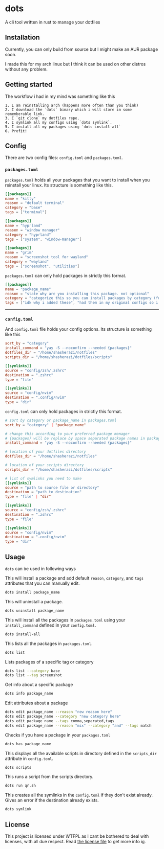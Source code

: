 # dots

A cli tool written in rust to manage your dotfiles

## Installation

Currently, you can only build from source but I might make an AUR package soon.

I made this for my arch linux but I think it can be used on other distros without any problem.

## Getting started

The workflow i had in my mind was something like this

```
1. I am reinstalling arch (happens more often than you think)
2. I download the `dots` binary which i will store in some rememberable link.
3. I `git clone` my dotfiles repo.
4. I symlink all my configs using `dots symlink`.
5. I install all my packages using `dots install-all`
6. Profit!
```

## Config

There are two config files: `config.toml` and `packages.toml`.

### `packages.toml`

`packages.toml` holds all your packages that you want to install when you reinstall your linux. Its structure is something like this.

```toml
[[packages]]
name = "kitty"
reason = "default terminal"
category = "base"
tags = ["terminal"]

[[packages]]
name = "hyprland"
reason = "window manager"
category = "hyprland"
tags = ["system", "window-manager"]

[[packages]]
name = "grim"
reason = "screenshot tool for wayland"
category = "wayland"
tags = ["screenshot", "utilities"]
```

`packages.toml` can only hold packages in strictly this format.


```toml
[[packages]]
name = "package_name"
reason = "state why are you installing this package. not optional"
category = "categorize this so you can install packages by category (future feature)"
tags = ["idk why i added these", "had them in my original configs so i they here too"]
```
---

### `config.toml`


And `config.toml` file holds your config options. Its structure is something like this

```toml
sort_by = "category"
install_command = "yay -S --noconfirm --needed {packages}"
dotfiles_dir = "/home/shasherazi/notfiles"
scripts_dir = "/home/shasherazi/dotfiles/scripts"

[[symlinks]]
source = "config/zsh/.zshrc"
destination = ".zshrc"
type = "file"

[[symlinks]]
source = "config/nvim"
destination = ".config/nvim"
type = "dir"
```

`config.toml` can only hold packages in strictly this format.

```toml
# sort by category or package_name in packages.toml
sort_by = "category" | "package_name"

# change this according to your preferred package manager
# {packages} will be replace by space separated package names in packages.toml
install_command = "yay -S --noconfirm --needed {packages}"

# location of your dotfiles directory
dotfiles_dir = "/home/shasherazi/notfiles"

# location of your scripts directory
scripts_dir = "/home/shasherazi/dotfiles/scripts"

# list of symlinks you need to make
[[symlinks]]
source = "path to source file or directory"
destination = "path to destination"
type = "file" | "dir"

[[symlinks]]
source = "config/zsh/.zshrc"
destination = ".zshrc"
type = "file"

[[symlinks]]
source = "config/nvim"
destination = ".config/nvim"
type = "dir"
```

## Usage

`dots` can be used in following ways

This will install a package and add default `reason`, `category`, and `tags` attributes that you can manually edit.
```sh
dots install package_name
```

This will uninstall a package.
```sh
dots uninstall package_name
```

This will install all the packages in `packages.toml` using your `install_command` defined in your `config.toml`.
```sh
dots install-all
```
This lists all the packages in `packages.toml`.
```sh
dots list
```
Lists packages of a specific tag or category
```sh
dots list --category base
dots list --tag screenshot
```
Get info about a specific package
```sh
dots info package_name
```
Edit attributes about a package
```sh
dots edit package_name --reason "new reason here"
dots edit package_name --category "new category here"
dots edit package_name --tags comma,separated,tags
dots edit package_name --reason "mix" --category "and" --tags match
```
Checks if you have a package in your `packages.toml`
```sh
dots has package_name
```
This displays all the available scripts in directory defined in the `scripts_dir` attribute in `config.toml`.
```sh
dots scripts
```
This runs a script from the scripts directory.
```sh
dots run qr.sh
```
This creates all the symlinks in the `config.toml` if they don't exist already. Gives an error if the destination already exists.
```sh
dots symlink
```

## License

This project is licensed under WTFPL as I cant be bothered to deal with licenses, with all due respect. Read [the license file](./LICENSE) to get more info ig.
